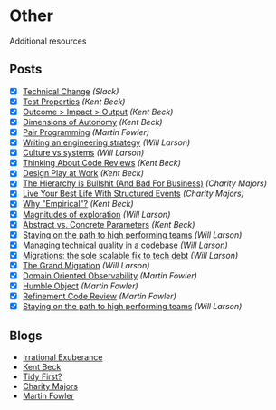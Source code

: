 # Other

Additional resources

## Posts

- [x] [Technical Change](https://slack.engineering/how-big-technical-changes-happen-at-slack/) *(<cite>Slack</cite>)*
- [x] [Test Properties](https://medium.com/@kentbeck_7670/test-desiderata-94150638a4b3) *(<cite>Kent Beck</cite>)*
- [x] [Outcome > Impact > Output](https://medium.com/@kentbeck_7670/outcome-over-output-also-impact-and-effort-8f9eb0ce0dbb) *(<cite>Kent Beck</cite>)*
- [x] [Dimensions of Autonomy](https://medium.com/@kentbeck_7670/dimensions-of-autonomy-89c2fda1e571) *(<cite>Kent Beck</cite>)*
- [x] [Pair Programming](https://martinfowler.com/articles/on-pair-programming.html) *(<cite>Martin Fowler</cite>)*
- [x] [Writing an engineering strategy](https://lethain.com/eng-strategies/) *(<cite>Will Larson</cite>)*
- [x] [Culture vs systems](https://lethain.com/culture-vs-systems/) *(<cite>Will Larson</cite>)*
- [x] [Thinking About Code Reviews](https://tidyfirst.substack.com/p/thinking-about-code-review) *(<cite>Kent Beck</cite>)*
- [x] [Design Play at Work](https://tidyfirst.substack.com/p/design-play-at-work) *(<cite>Kent Beck</cite>)*
- [x] [The Hierarchy is Bullshit (And Bad For Business)](https://charity.wtf/2022/09/23/the-hierarchy-is-bullshit-and-bad-for-business/) *(<cite>Charity Majors</cite>)*
- [x] [Live Your Best Life With Structured Events](https://charity.wtf/2022/08/15/live-your-best-life-with-structured-events/) *(<cite>Charity Majors</cite>)*
- [x] [Why "Empirical"?](https://tidyfirst.substack.com/p/why-empirical) *(<cite>Kent Beck</cite>)*
- [x] [Magnitudes of exploration](https://lethain.com/magnitudes-of-exploration/) *(<cite>Will Larson</cite>)*
- [x] [Abstract vs. Concrete Parameters](https://tidyfirst.substack.com/p/abstract-vs-concrete-parameters) *(<cite>Kent Beck</cite>)*
- [x] [Staying on the path to high performing teams](https://lethain.com/durably-excellent-teams/) *(<cite>Will Larson</cite>)*
- [x] [Managing technical quality in a codebase](https://lethain.com/managing-technical-quality/) *(<cite>Will Larson</cite>)*
- [x] [Migrations: the sole scalable fix to tech debt](https://lethain.com/migrations/) *(<cite>Will Larson</cite>)*
- [x] [The Grand Migration](https://lethain.com/grand-migration/) *(<cite>Will Larson</cite>)*
- [x] [Domain Oriented Observability](https://martinfowler.com/articles/domain-oriented-observability.html) *(<cite>Martin Fowler</cite>)*
- [x] [Humble Object](https://martinfowler.com/bliki/HumbleObject.html) *(<cite>Martin Fowler</cite>)*
- [x] [Refinement Code Review](https://martinfowler.com/bliki/RefinementCodeReview.html) *(<cite>Martin Fowler</cite>)*
- [x] [Staying on the path to high performing teams](https://lethain.com/durably-excellent-teams/) *(<cite>Will Larson</cite>)*

## Blogs

- [Irrational Exuberance](https://lethain.com/)
- [Kent Beck](https://medium.com/@kentbeck_7670)
- [Tidy First?](https://tidyfirst.substack.com/)
- [Charity Majors](https://charity.wtf/)
- [Martin Fowler](https://martinfowler.com/tags/)
